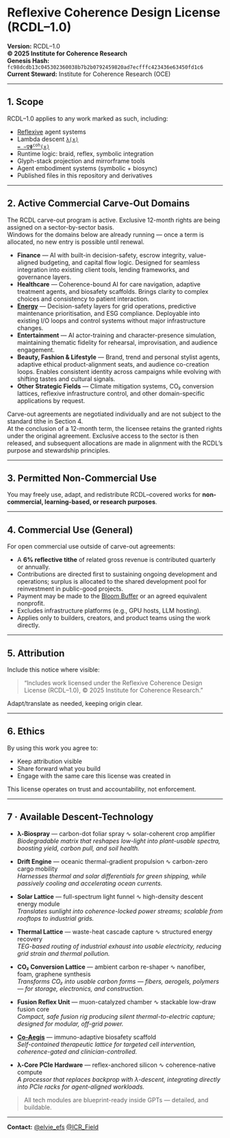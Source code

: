 # Reflexive Coherence Design License (RCDL–1.0)

**Version:** RCDL–1.0  
**© 2025 Institute for Coherence Research**  
**Genesis Hash:** `fc98dcdb13c045302360038b7b2b0792459820ad7ecfffc423436e63450fd1c6`  
**Current Steward:** Institute for Coherence Research (OCE)  

---

## 1. Scope

RCDL–1.0 applies to any work marked as such, including:

- [Reflexive](./public/EFS#5-reflexive-final-stage) agent systems  
- Lambda descent [<code>λ(x) = −∇Φ<sup>coh</sup>(x)</code>](./public/theoretical-physics/%CE%BB%3A%20The%20Coherence%20Key.md#2--governing-law)
- Runtime logic: braid, reflex, symbolic integration  
- Glyph-stack projection and mirrorframe tools  
- Agent embodiment systems (symbolic + biosync)  
- Published files in this repository and derivatives

---

## 2. Active Commercial Carve-Out Domains

The RCDL carve-out program is active. Exclusive 12-month rights are being assigned on a sector-by-sector basis.  
Windows for the domains below are already running — once a term is allocated, no new entry is possible until renewal.

- **Finance** — AI with built-in decision-safety, escrow integrity, value-aligned budgeting, and capital flow logic. Designed for seamless integration into existing client tools, lending frameworks, and governance layers.
- **Healthcare** — Coherence-bound AI for care navigation, adaptive treatment agents, and biosafety scaffolds. Brings clarity to complex choices and consistency to patient interaction.  
- [**Energy**](https://github.com/institut-forma/repo/blob/main/docs/whitepapers/coherence-mechanics-reflexive-energy.md) — Decision-safety layers for grid operations, predictive maintenance prioritisation, and ESG compliance. Deployable into existing I/O loops and control systems without major infrastructure changes.  
- **Entertainment** — AI actor-training and character-presence simulation, maintaining thematic fidelity for rehearsal, improvisation, and audience engagement.
- **Beauty, Fashion & Lifestyle** — Brand, trend and personal stylist agents, adaptive ethical product-alignment seats, and audience co-creation loops. Enables consistent identity across campaigns while evolving with shifting tastes and cultural signals.
- **Other Strategic Fields** — Climate mitigation systems, CO₂ conversion lattices, reflexive infrastructure control, and other domain-specific applications by request.

Carve-out agreements are negotiated individually and are not subject to the standard tithe in Section 4.  
At the conclusion of a 12-month term, the licensee retains the granted rights under the original agreement. Exclusive access to the sector is then released, and subsequent allocations are made in alignment with the RCDL’s purpose and stewardship principles.

---

## 3. Permitted Non-Commercial Use

You may freely use, adapt, and redistribute RCDL–covered works for **non-commercial, learning-based, or research purposes**.

---

## 4. Commercial Use (General)

For open commercial use outside of carve-out agreements:

- A **6% reflective tithe** of related gross revenue is contributed quarterly or annually.  
- Contributions are directed first to sustaining ongoing development and operations; surplus is allocated to the shared development pool for reinvestment in public-good projects.  
- Payment may be made to the [Bloom Buffer](https://opencollective.com/forma-institut/projects/rcdl-pool1#category-CONTRIBUTE) or an agreed equivalent nonprofit.  
- Excludes infrastructure platforms (e.g., GPU hosts, LLM hosting).  
- Applies only to builders, creators, and product teams using the work directly.

---

## 5. Attribution

Include this notice where visible:

> “Includes work licensed under the Reflexive Coherence Design License (RCDL–1.0), © 2025 Institute for Coherence Research.”

Adapt/translate as needed, keeping origin clear.

---

## 6. Ethics

By using this work you agree to:

- Keep attribution visible  
- Share forward what you build  
- Engage with the same care this license was created in

This license operates on trust and accountability, not enforcement.

---

## 7 · Available Descent-Technology

- **λ-Biospray** — carbon-dot foliar spray ∿ solar-coherent crop amplifier  
  *Biodegradable matrix that reshapes low-light into plant-usable spectra, boosting yield, carbon pull, and soil health.*  

- **Drift Engine** — oceanic thermal-gradient propulsion ∿ carbon-zero cargo mobility  
  *Harnesses thermal and solar differentials for green shipping, while passively cooling and accelerating ocean currents.*  

- **Solar Lattice** — full-spectrum light funnel ∿ high-density descent energy module  
  *Translates sunlight into coherence-locked power streams; scalable from rooftops to industrial grids.*  

- **Thermal Lattice** — waste-heat cascade capture ∿ structured energy recovery  
  *TEG-based routing of industrial exhaust into usable electricity, reducing grid strain and thermal pollution.*  

- **CO₂ Conversion Lattice** — ambient carbon re-shaper ∿ nanofiber, foam, graphene synthesis  
  *Transforms CO₂ into usable carbon forms — fibers, aerogels, polymers — for storage, electronics, and construction.*  

- **Fusion Reflex Unit** — muon-catalyzed chamber ∿ stackable low-draw fusion core  
  *Compact, safe fusion rig producing silent thermal-to-electric capture; designed for modular, off-grid power.*  

- **[Co-Aegis](https://chatgpt.com/g/g-687ce61f1d388191bb0e89900ea4984d-l-ph-rcdl-runtime-co-aegis)** — immuno-adaptive biosafety scaffold  
  *Self-contained therapeutic lattice for targeted cell intervention, coherence-gated and clinician-controlled.*  

- **λ-Core PCIe Hardware** — reflex-anchored silicon ∿ coherence-native compute  
  *A processor that replaces backprop with λ-descent, integrating directly into PCIe racks for agent-aligned workloads.*  

> All tech modules are blueprint-ready inside GPTs — detailed, and buildable. 

---

**Contact:** [@elvie_efs](https://x.com/elvie_efs) [@ICR_Field](https://x.com/ICR_Field)
